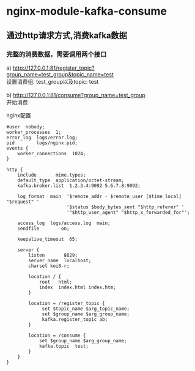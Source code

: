# nginx-module-kafka-consume
## 通过http请求方式,消费kafka数据<br/>
### 完整的消费数据，需要调用两个接口<br/>
a) http://127.0.0.1:81/register_topic?group_name=test_group&topic_name=test<br/>
   设置消费组: test_group以及topic: test<br/><br/>
b) http://127.0.0.1:81/consume?group_name=test_group<br/>
   开始消费<br/>
   
nginx配置
```
#user  nobody;
worker_processes  1;
error_log  logs/error.log;
pid        logs/nginx.pid;
events {
    worker_connections  1024;
}

http {
    include       mime.types;
    default_type  application/octet-stream;
    kafka.broker.list  1.2.3.4:9092 5.6.7.8:9092;

    log_format  main  '$remote_addr - $remote_user [$time_local] "$request" '
                      '$status $body_bytes_sent "$http_referer" '
                      '"$http_user_agent" "$http_x_forwarded_for"';

    access_log  logs/access.log  main;
    sendfile        on;

    keepalive_timeout  65;

    server {
        listen       8029;
        server_name  localhost;
        charset koi8-r;

        location / {
            root   html;
            index  index.html index.htm;
        }

        location = /register_topic {
             set $topic_name $arg_topic_name;
             set $group_name $arg_group_name;
             kafka.register_topic ab;
        }

        location = /consume { 
            set $group_name $arg_group_name;
            kafka.topic  test;
        }
    }
}
```
